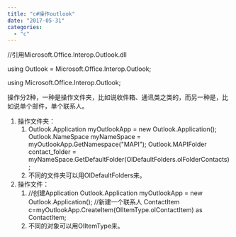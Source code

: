 ```yaml
---
title: "c#操作outlook"
date: "2017-05-31"
categories: 
  - "c"
---
```


//引用Microsoft.Office.Interop.Outlook.dll

using Outlook = Microsoft.Office.Interop.Outlook;

using Microsoft.Office.Interop.Outlook;

操作分2种，一种是操作文件夹，比如说收件箱、通讯类之类的，而另一种是，比如说单个邮件，单个联系人。

1. 操作文件夹：
    1. Outlook.Application myOutlookApp = new Outlook.Application(); Outlook.NameSpace myNameSpace = myOutlookApp.GetNamespace("MAPI"); Outlook.MAPIFolder contact\_folder = myNameSpace.GetDefaultFolder(OlDefaultFolders.olFolderContacts);
    2. 不同的文件夹可以用OlDefaultFolders来。
2. 操作文件：
    1. //创建Application Outlook.Application myOutlookApp = new Outlook.Application(); //新建一个联系人 ContactItem c=myOutlookApp.CreateItem(OlItemType.olContactItem) as ContactItem;
    2. 不同的对象可以用OlItemType来。
